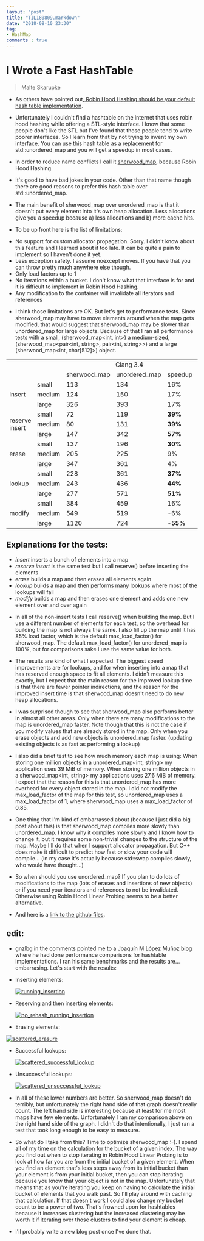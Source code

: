 ```yaml
---
layout: "post"
title: "TIL180809.markdown"
date: "2018-08-10 23:30"
tag:
- HashMap
comments : true
---
```


# I Wrote a Fast HashTable
 > Malte Skarupke

* As others have pointed out,<a href="http://sebastiansylvan.com/2013/05/08/robin-hood-hashing-should-be-your-default-hash-table-implementation/">
 Robin Hood Hashing should be your default hash table implementation</a>.

 * Unfortunately I couldn't find a hashtable on the internet that uses robin hood hashing while offering a STL-style interface. I know that some people don't like the STL but I've found that those people tend to write poorer interfaces. So I learn from that by not trying to invent my own interface. You can use this hash table as a replacement for std::unordered_map and you will get a speedup in most cases.

* In order to reduce name conflicts I call it <a href="https://github.com/skarupke/sherwood_map/tree/master/finished">sherwood_map</a>,
because Robin Hood Hashing.


* It's good to have bad jokes in your code. Other than that name though there are good reasons to prefer this hash table over std::unordered_map.

* The main benefit of sherwood_map over unordered_map is that it doesn't put every element into it's own heap allocation. Less allocations give you a speedup because a) less allocations and b) more cache hits.

* To be up front here is the list of limitations:

 - No support for custom allocator propagation. Sorry. I didn't know about this feature and I learned about it too late. It can be quite a pain to implement so I haven't done it yet.
 - Less exception safety. I assume noexcept moves. If you have that you can throw pretty much anywhere else though.
 - Only load factors up to 1
 - No iterations within a bucket. I don't know what that interface is for and it is difficult to implement in Robin Hood Hashing.
 - Any modification to the container will invalidate all iterators and references

* I think those limitations are OK. But let's get to performance tests. Since sherwood_map may have to move elements around when the map gets modified, that would suggest that sherwood_map may be slower than unordered_map for large objects. Because of that I ran all performance tests with a small, (sherwood_map<int, int>) a medium-sized, (sherwood_map<pair<int, string>, pair<int, string>>) and a large (sherwood_map<int, char[512]>) object.

<table>
<tbody>
<tr>
<td></td>
<td></td>
<td style="text-align:center;" colspan="3">Clang 3.4</td>
<td style="text-align:center;" colspan="3">GCC 4.8.2</td>
</tr>
<tr>
<td></td>
<td></td>
<td>sherwood_map</td>
<td>unordered_map</td>
<td>speedup</td>
<td>sherwood_map</td>
<td>unordered_map</td>
<td>speedup</td>
</tr>
<tr>
<td rowspan="3">insert</td>
<td>small</td>
<td>113</td>
<td>134</td>
<td>16%</td>
<td>106</td>
<td>136</td>
<td>23%</td>
</tr>
<tr>
<td>medium</td>
<td>124</td>
<td>150</td>
<td>17%</td>
<td>128</td>
<td>152</td>
<td>16%</td>
</tr>
<tr>
<td>large</td>
<td>326</td>
<td>393</td>
<td>17%</td>
<td>286</td>
<td>387</td>
<td><strong>26%</strong></td>
</tr>
<tr>
<td rowspan="3">reserve insert</td>
<td>small</td>
<td>72</td>
<td>119</td>
<td><strong>39%</strong></td>
<td>72</td>
<td>119</td>
<td><strong>46%</strong></td>
</tr>
<tr>
<td>medium</td>
<td>80</td>
<td>131</td>
<td><strong>39%</strong></td>
<td>82</td>
<td>136</td>
<td><strong>39%</strong></td>
</tr>
<tr>
<td>large</td>
<td>147</td>
<td>342</td>
<td><strong>57%</strong></td>
<td>114</td>
<td>335</td>
<td><strong>66%</strong></td>
</tr>
<tr>
<td rowspan="3">erase</td>
<td>small</td>
<td>137</td>
<td>196</td>
<td><strong>30%</strong></td>
<td>149</td>
<td>199</td>
<td><strong>25%</strong></td>
</tr>
<tr>
<td>medium</td>
<td>205</td>
<td>225</td>
<td>9%</td>
<td>205</td>
<td>231</td>
<td>11%</td>
</tr>
<tr>
<td>large</td>
<td>347</td>
<td>361</td>
<td>4%</td>
<td>353</td>
<td>345</td>
<td>-2%</td>
</tr>
<tr>
<td rowspan="3">lookup</td>
<td>small</td>
<td>228</td>
<td>361</td>
<td><strong>37%</strong></td>
<td>230</td>
<td>473</td>
<td><strong>52%</strong></td>
</tr>
<tr>
<td>medium</td>
<td>243</td>
<td>436</td>
<td><strong>44%</strong></td>
<td>242</td>
<td>634</td>
<td><strong>62%</strong></td>
</tr>
<tr>
<td>large</td>
<td>277</td>
<td>571</td>
<td><strong>51%</strong></td>
<td>263</td>
<td>709</td>
<td><strong>63%</strong></td>
</tr>
<tr>
<td rowspan="3">modify</td>
<td>small</td>
<td>384</td>
<td>459</td>
<td>16%</td>
<td>388</td>
<td>508</td>
<td>24%</td>
</tr>
<tr>
<td>medium</td>
<td>549</td>
<td>519</td>
<td>-6%</td>
<td>530</td>
<td>577</td>
<td>8%</td>
</tr>
<tr>
<td>large</td>
<td>1120</td>
<td>724</td>
<td><strong>-55%</strong></td>
<td>1279</td>
<td>750</td>
<td><strong>-71%</strong></td>
</tr>
</tbody>
</table>

## Explanations for the tests:

 - <em>insert</em> inserts a bunch of elements into a map
 - <em>reserve insert</em> is the same test but I call reserve() before inserting the elements
 - <em>erase</em> builds a map and then erases all elements again
 - <em>lookup</em> builds a map and then performs many lookups where most of the lookups will fail
 - <em>modify</em> builds a map and then erases one element and adds one new element over and over again

* In all of the non-insert tests I call reserve() when building the map. But I use a different number of elements for each test, so the overhead for building the map is not always the same. I also fill up the map until it has 85% load factor, which is the default max_load_factor() for sherwood_map. The default max_load_factor() for unordered_map is 100%, but for comparisons sake I use the same value for both.

* The results are kind of what I expected. The biggest speed improvements are for lookups, and for when inserting into a map that has reserved enough space to fit all elements. I didn't measure this exactly, but I expect that the main reason for the improved lookup time is that there are fewer pointer indirections, and the reason for the improved insert time is that sherwood_map doesn't need to do new heap allocations.

* I was surprised though to see that sherwood_map also performs better in almost all other areas. Only when there are many modifications to the map is unordered_map faster. Note though that this is not the case if you modify values that are already stored in the map. Only when you erase objects and add new objects is unordered_map faster. (updating existing objects is as fast as performing a lookup)

* I also did a brief test to see how much memory each map is using: When storing one million objects in a unordered_map<int, string> my application uses 39 MiB of memory. When storing one million objects in a sherwood_map<int, string> my applications uses 27.6 MiB of memory. I expect that the reason for this is that unordered_map has more overhead for every object stored in the map. I did not modify the max_load_factor of the map for this test, so unordered_map uses a max_load_factor of 1, where sherwood_map uses a max_load_factor of 0.85.

* One thing that I'm kind of embarrassed about (because I just did a big post about this) is that sherwood_map compiles more slowly than unordered_map. I know why it compiles more slowly and I know how to change it, but it requires some non-trivial changes to the structure of the map. Maybe I'll do that when I support allocator propagation. But C++ does make it difficult to predict how fast or slow your code will compile… (in my case it's actually because std::swap compiles slowly, who would have thought…)

* So when should you use unordered_map? If you plan to do lots of modifications to the map (lots of erases and insertions of new objects) or if you need your iterators and references to not be invalidated. Otherwise using Robin Hood Linear Probing seems to be a better alternative.

* And here is a <a href="https://github.com/skarupke/sherwood_map/tree/master/finished">link to the github files</a>.

## edit:

* gnzlbg in the comments pointed me to a Joaquín M López Muñoz  <a href="http://bannalia.blogspot.de/2014/01/a-better-hash-table-clang.html">blog</a> where he had done performance comparisons for hashtable implementations. I ran his same benchmarks and the results are… embarrasing. Let's start with the results:

* Inserting elements:

  <a href="https://probablydance.files.wordpress.com/2014/05/running_insertion.png"><img data-attachment-id="1625" data-permalink="https://probablydance.com/2014/05/03/i-wrote-a-fast-hash-table/running_insertion/" data-orig-file="https://probablydance.files.wordpress.com/2014/05/running_insertion.png?w=650" data-orig-size="605,340" data-comments-opened="1" data-image-meta="{&quot;aperture&quot;:&quot;0&quot;,&quot;credit&quot;:&quot;&quot;,&quot;camera&quot;:&quot;&quot;,&quot;caption&quot;:&quot;&quot;,&quot;created_timestamp&quot;:&quot;0&quot;,&quot;copyright&quot;:&quot;&quot;,&quot;focal_length&quot;:&quot;0&quot;,&quot;iso&quot;:&quot;0&quot;,&quot;shutter_speed&quot;:&quot;0&quot;,&quot;title&quot;:&quot;&quot;}" data-image-title="running_insertion" data-image-description="" data-medium-file="https://probablydance.files.wordpress.com/2014/05/running_insertion.png?w=650?w=300" data-large-file="https://probablydance.files.wordpress.com/2014/05/running_insertion.png?w=650?w=605" class="alignnone size-full wp-image-1625" src="https://probablydance.files.wordpress.com/2014/05/running_insertion.png?w=650" alt="running_insertion" srcset="https://probablydance.files.wordpress.com/2014/05/running_insertion.png 605w, https://probablydance.files.wordpress.com/2014/05/running_insertion.png?w=150 150w, https://probablydance.files.wordpress.com/2014/05/running_insertion.png?w=300 300w" sizes="(max-width: 605px) 100vw, 605px"   /></a>

* Reserving and then inserting elements:

  <a href="https://probablydance.files.wordpress.com/2014/05/no_rehash_running_insertion.png"><img data-attachment-id="1626" data-permalink="https://probablydance.com/2014/05/03/i-wrote-a-fast-hash-table/no_rehash_running_insertion/" data-orig-file="https://probablydance.files.wordpress.com/2014/05/no_rehash_running_insertion.png?w=650" data-orig-size="605,340" data-comments-opened="1" data-image-meta="{&quot;aperture&quot;:&quot;0&quot;,&quot;credit&quot;:&quot;&quot;,&quot;camera&quot;:&quot;&quot;,&quot;caption&quot;:&quot;&quot;,&quot;created_timestamp&quot;:&quot;0&quot;,&quot;copyright&quot;:&quot;&quot;,&quot;focal_length&quot;:&quot;0&quot;,&quot;iso&quot;:&quot;0&quot;,&quot;shutter_speed&quot;:&quot;0&quot;,&quot;title&quot;:&quot;&quot;}" data-image-title="no_rehash_running_insertion" data-image-description="" data-medium-file="https://probablydance.files.wordpress.com/2014/05/no_rehash_running_insertion.png?w=650?w=300" data-large-file="https://probablydance.files.wordpress.com/2014/05/no_rehash_running_insertion.png?w=650?w=605" class="alignnone size-full wp-image-1626" src="https://probablydance.files.wordpress.com/2014/05/no_rehash_running_insertion.png?w=650" alt="no_rehash_running_insertion" srcset="https://probablydance.files.wordpress.com/2014/05/no_rehash_running_insertion.png 605w, https://probablydance.files.wordpress.com/2014/05/no_rehash_running_insertion.png?w=150 150w, https://probablydance.files.wordpress.com/2014/05/no_rehash_running_insertion.png?w=300 300w" sizes="(max-width: 605px) 100vw, 605px"   /></a>

* Erasing elements:

 <a href="https://probablydance.files.wordpress.com/2014/05/scattered_erasure.png"><img data-attachment-id="1627" data-permalink="https://probablydance.com/2014/05/03/i-wrote-a-fast-hash-table/scattered_erasure/" data-orig-file="https://probablydance.files.wordpress.com/2014/05/scattered_erasure.png?w=650" data-orig-size="605,340" data-comments-opened="1" data-image-meta="{&quot;aperture&quot;:&quot;0&quot;,&quot;credit&quot;:&quot;&quot;,&quot;camera&quot;:&quot;&quot;,&quot;caption&quot;:&quot;&quot;,&quot;created_timestamp&quot;:&quot;0&quot;,&quot;copyright&quot;:&quot;&quot;,&quot;focal_length&quot;:&quot;0&quot;,&quot;iso&quot;:&quot;0&quot;,&quot;shutter_speed&quot;:&quot;0&quot;,&quot;title&quot;:&quot;&quot;}" data-image-title="scattered_erasure" data-image-description="" data-medium-file="https://probablydance.files.wordpress.com/2014/05/scattered_erasure.png?w=650?w=300" data-large-file="https://probablydance.files.wordpress.com/2014/05/scattered_erasure.png?w=650?w=605" class="alignnone size-full wp-image-1627" src="https://probablydance.files.wordpress.com/2014/05/scattered_erasure.png?w=650" alt="scattered_erasure" srcset="https://probablydance.files.wordpress.com/2014/05/scattered_erasure.png 605w, https://probablydance.files.wordpress.com/2014/05/scattered_erasure.png?w=150 150w, https://probablydance.files.wordpress.com/2014/05/scattered_erasure.png?w=300 300w" sizes="(max-width: 605px) 100vw, 605px"   /></a>

* Successful lookups:


  <a href="https://probablydance.files.wordpress.com/2014/05/scattered_successful_lookup.png"><img data-attachment-id="1628" data-permalink="https://probablydance.com/2014/05/03/i-wrote-a-fast-hash-table/scattered_successful_lookup/" data-orig-file="https://probablydance.files.wordpress.com/2014/05/scattered_successful_lookup.png?w=650" data-orig-size="605,340" data-comments-opened="1" data-image-meta="{&quot;aperture&quot;:&quot;0&quot;,&quot;credit&quot;:&quot;&quot;,&quot;camera&quot;:&quot;&quot;,&quot;caption&quot;:&quot;&quot;,&quot;created_timestamp&quot;:&quot;0&quot;,&quot;copyright&quot;:&quot;&quot;,&quot;focal_length&quot;:&quot;0&quot;,&quot;iso&quot;:&quot;0&quot;,&quot;shutter_speed&quot;:&quot;0&quot;,&quot;title&quot;:&quot;&quot;}" data-image-title="scattered_successful_lookup" data-image-description="" data-medium-file="https://probablydance.files.wordpress.com/2014/05/scattered_successful_lookup.png?w=650?w=300" data-large-file="https://probablydance.files.wordpress.com/2014/05/scattered_successful_lookup.png?w=650?w=605" class="alignnone size-full wp-image-1628" src="https://probablydance.files.wordpress.com/2014/05/scattered_successful_lookup.png?w=650" alt="scattered_successful_lookup" srcset="https://probablydance.files.wordpress.com/2014/05/scattered_successful_lookup.png 605w, https://probablydance.files.wordpress.com/2014/05/scattered_successful_lookup.png?w=150 150w, https://probablydance.files.wordpress.com/2014/05/scattered_successful_lookup.png?w=300 300w" sizes="(max-width: 605px) 100vw, 605px"   /></a>

* Unsuccessful lookups:


  <a href="https://probablydance.files.wordpress.com/2014/05/scattered_unsuccessful_lookup.png"><img data-attachment-id="1629" data-permalink="https://probablydance.com/2014/05/03/i-wrote-a-fast-hash-table/scattered_unsuccessful_lookup/" data-orig-file="https://probablydance.files.wordpress.com/2014/05/scattered_unsuccessful_lookup.png?w=650" data-orig-size="605,340" data-comments-opened="1" data-image-meta="{&quot;aperture&quot;:&quot;0&quot;,&quot;credit&quot;:&quot;&quot;,&quot;camera&quot;:&quot;&quot;,&quot;caption&quot;:&quot;&quot;,&quot;created_timestamp&quot;:&quot;0&quot;,&quot;copyright&quot;:&quot;&quot;,&quot;focal_length&quot;:&quot;0&quot;,&quot;iso&quot;:&quot;0&quot;,&quot;shutter_speed&quot;:&quot;0&quot;,&quot;title&quot;:&quot;&quot;}" data-image-title="scattered_unsuccessful_lookup" data-image-description="" data-medium-file="https://probablydance.files.wordpress.com/2014/05/scattered_unsuccessful_lookup.png?w=650?w=300" data-large-file="https://probablydance.files.wordpress.com/2014/05/scattered_unsuccessful_lookup.png?w=650?w=605" class="alignnone size-full wp-image-1629" src="https://probablydance.files.wordpress.com/2014/05/scattered_unsuccessful_lookup.png?w=650" alt="scattered_unsuccessful_lookup" srcset="https://probablydance.files.wordpress.com/2014/05/scattered_unsuccessful_lookup.png 605w, https://probablydance.files.wordpress.com/2014/05/scattered_unsuccessful_lookup.png?w=150 150w, https://probablydance.files.wordpress.com/2014/05/scattered_unsuccessful_lookup.png?w=300 300w" sizes="(max-width: 605px) 100vw, 605px"   /></a>

  
* In all of these lower numbers are better. So sherwood_map doesn't do terribly, but unfortunately the right hand side of that graph doesn't really count. The left hand side is interesting because at least for me most maps have few elements. Unfortunately I ran my comparison above on the right hand side of the graph. I didn't do that intentionally, I just ran a test that took long enough to be easy to measure.

* So what do I take from this? Time to optimize sherwood_map :-). I spend all of my time on the calculation for the bucket of a given index. The way you find out when to stop iterating in Robin Hood Linear Probing is to look at how far you are from the initial bucket of a given element. When you find an element that's less steps away from its initial bucket than your element is from your initial bucket, then you can stop iterating because you know that your object is not in the map. Unfortunately that means that as you're iterating you keep on having to calculate the initial bucket of elements that you walk past. So I'll play around with caching that calculation. If that doesn't work I could also change my bucket count to be a power of two. That's frowned upon for hashtables because it increases clustering but the increased clustering may be worth it if iterating over those clusters to find your element is cheap.

* I'll probably write a new blog post once I've done that.
